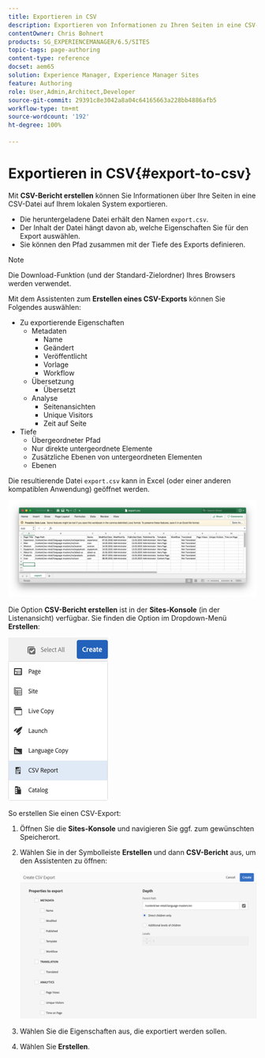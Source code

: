 ```yaml
---
title: Exportieren in CSV
description: Exportieren von Informationen zu Ihren Seiten in eine CSV-Datei auf Ihrem lokalen System
contentOwner: Chris Bohnert
products: SG_EXPERIENCEMANAGER/6.5/SITES
topic-tags: page-authoring
content-type: reference
docset: aem65
solution: Experience Manager, Experience Manager Sites
feature: Authoring
role: User,Admin,Architect,Developer
source-git-commit: 29391c8e3042a8a04c64165663a228bb4886afb5
workflow-type: tm+mt
source-wordcount: '192'
ht-degree: 100%

---
```


# Exportieren in CSV{#export-to-csv}

Mit **CSV-Bericht erstellen** können Sie Informationen über Ihre Seiten in eine CSV-Datei auf Ihrem lokalen System exportieren.

* Die heruntergeladene Datei erhält den Namen `export.csv`.
* Der Inhalt der Datei hängt davon ab, welche Eigenschaften Sie für den Export auswählen.
* Sie können den Pfad zusammen mit der Tiefe des Exports definieren.

>[!NOTE]
>
>Die Download-Funktion (und der Standard-Zielordner) Ihres Browsers werden verwendet.

Mit dem Assistenten zum **Erstellen eines CSV-Exports** können Sie Folgendes auswählen:

* Zu exportierende Eigenschaften
   * Metadaten
      * Name
      * Geändert
      * Veröffentlicht
      * Vorlage
      * Workflow
   * Übersetzung
      * Übersetzt
   * Analyse
      * Seitenansichten
      * Unique Visitors
      * Zeit auf Seite
* Tiefe
   * Übergeordneter Pfad
   * Nur direkte untergeordnete Elemente
   * Zusätzliche Ebenen von untergeordneten Elementen
   * Ebenen

Die resultierende Datei `export.csv` kann in Excel (oder einer anderen kompatiblen Anwendung) geöffnet werden.

![etc-01](assets/etc-01.png)

Die Option **CSV-Bericht erstellen** ist in der **Sites-Konsole** (in der Listenansicht) verfügbar. Sie finden die Option im Dropdown-Menü **Erstellen**:

![etc-02](assets/etc-02.png)

So erstellen Sie einen CSV-Export:

1. Öffnen Sie die **Sites-Konsole** und navigieren Sie ggf. zum gewünschten Speicherort.
1. Wählen Sie in der Symbolleiste **Erstellen** und dann **CSV-Bericht** aus, um den Assistenten zu öffnen:

   ![etc-03](assets/etc-03.png)

1. Wählen Sie die Eigenschaften aus, die exportiert werden sollen.
1. Wählen Sie **Erstellen**.
